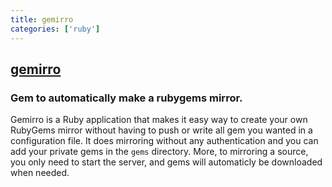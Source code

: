 ```yaml
---
title: gemirro
categories: ['ruby']
---
```

## [gemirro](https://github.com/PierreRambaud/gemirro)

### Gem to automatically make a rubygems mirror.


Gemirro is a Ruby application that makes it easy way to create your own RubyGems mirror without having to push or write all gem you wanted in a configuration file.
It does mirroring without any authentication and you can add your private gems in the `gems` directory.
More, to mirroring a source, you only need to start the server, and gems will automaticly be downloaded when needed.

